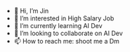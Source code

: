 - 👋 Hi, I’m Jin
- 👀 I’m interested in High Salary Job
- 🌱 I’m currently learning AI Dev
- 💞️ I’m looking to collaborate on AI Dev
- 📫 How to reach me: shoot me a Dm
